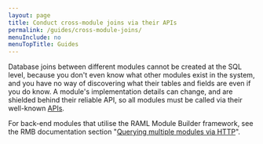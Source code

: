 ```yaml
---
layout: page
title: Conduct cross-module joins via their APIs
permalink: /guides/cross-module-joins/
menuInclude: no
menuTopTitle: Guides
---
```


Database joins between different modules cannot be created at the SQL level, because you don't even know what other modules exist in the system, and you have no way of discovering what their tables and fields are even if you do know.
A module's implementation details can change, and are shielded behind their reliable API, so all modules must be called via their well-known [APIs](/reference/api/).

For back-end modules that utilise the RAML Module Builder framework, see the RMB documentation section
"[Querying multiple modules via HTTP](https://github.com/folio-org/raml-module-builder/blob/master/README.md#querying-multiple-modules-via-http)".

